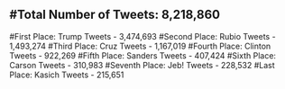 #Total Number of Tweets: 8,218,860 
---
#First Place: Trump Tweets - 3,474,693
#Second Place: Rubio Tweets - 1,493,274
#Third Place: Cruz Tweets - 1,167,019
#Fourth Place: Clinton Tweets - 922,269
#Fifth Place: Sanders Tweets - 407,424
#Sixth Place: Carson Tweets - 310,983
#Seventh Place: Jeb! Tweets - 228,532
#Last Place: Kasich Tweets - 215,651

